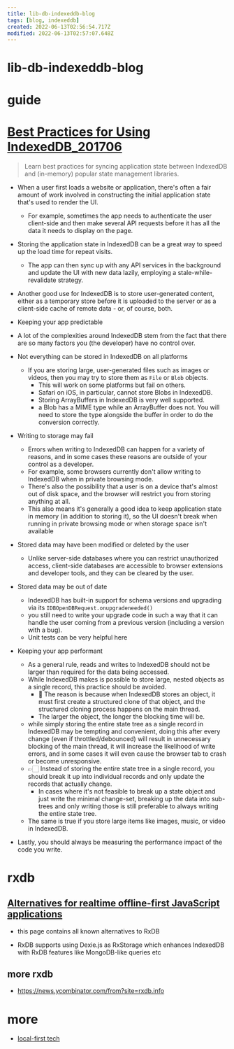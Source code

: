 ```yaml
---
title: lib-db-indexeddb-blog
tags: [blog, indexeddb]
created: 2022-06-13T02:56:54.717Z
modified: 2022-06-13T02:57:07.648Z
---
```


# lib-db-indexeddb-blog

# guide

# [Best Practices for Using IndexedDB_201706](https://web.dev/indexeddb-best-practices/)

> Learn best practices for syncing application state between IndexedDB and (in-memory) popular state management libraries.

- When a user first loads a website or application, there's often a fair amount of work involved in constructing the initial application state that's used to render the UI.
  - For example, sometimes the app needs to authenticate the user client-side and then make several API requests before it has all the data it needs to display on the page.
- Storing the application state in IndexedDB can be a great way to speed up the load time for repeat visits. 
  - The app can then sync up with any API services in the background and update the UI with new data lazily, employing a stale-while- revalidate strategy.
- Another good use for IndexedDB is to store user-generated content, either as a temporary store before it is uploaded to the server or as a client-side cache of remote data - or, of course, both.

- Keeping your app predictable
- A lot of the complexities around IndexedDB stem from the fact that there are so many factors you (the developer) have no control over.
- Not everything can be stored in IndexedDB on all platforms
  - If you are storing large, user-generated files such as images or videos, then you may try to store them as `File` or `Blob` objects. 
    - This will work on some platforms but fail on others. 
    - Safari on iOS, in particular, cannot store Blobs in IndexedDB.
    - Storing ArrayBuffers in IndexedDB is very well supported.
    - a Blob has a MIME type while an ArrayBuffer does not. You will need to store the type alongside the buffer in order to do the conversion correctly.
- Writing to storage may fail 
  - Errors when writing to IndexedDB can happen for a variety of reasons, and in some cases these reasons are outside of your control as a developer.
  - For example, some browsers currently don't allow writing to IndexedDB when in private browsing mode.
  - There's also the possibility that a user is on a device that's almost out of disk space, and the browser will restrict you from storing anything at all.
  - This also means it's generally a good idea to keep application state in memory (in addition to storing it), so the UI doesn't break when running in private browsing mode or when storage space isn't available 
- Stored data may have been modified or deleted by the user
  - Unlike server-side databases where you can restrict unauthorized access, client-side databases are accessible to browser extensions and developer tools, and they can be cleared by the user.
- Stored data may be out of date 
  - IndexedDB has built-in support for schema versions and upgrading via its `IDBOpenDBRequest.onupgradeneeded()`
  - you still need to write your upgrade code in such a way that it can handle the user coming from a previous version (including a version with a bug).
  - Unit tests can be very helpful here

- Keeping your app performant
  - As a general rule, reads and writes to IndexedDB should not be larger than required for the data being accessed.
  - While IndexedDB makes is possible to store large, nested objects as a single record, this practice should be avoided. 
    - 👀 The reason is because when IndexedDB stores an object, it must first create a structured clone of that object, and the structured cloning process happens on the main thread. 
    - The larger the object, the longer the blocking time will be.
  - while simply storing the entire state tree as a single record in IndexedDB may be tempting and convenient, doing this after every change (even if throttled/debounced) will result in unnecessary blocking of the main thread, it will increase the likelihood of write errors, and in some cases it will even cause the browser tab to crash or become unresponsive.
  - 👉🏻 Instead of storing the entire state tree in a single record, you should break it up into individual records and only update the records that actually change.
    - In cases where it's not feasible to break up a state object and just write the minimal change-set, breaking up the data into sub-trees and only writing those is still preferable to always writing the entire state tree. 
  - The same is true if you store large items like images, music, or video in IndexedDB.
- Lastly, you should always be measuring the performance impact of the code you write.
# rxdb

## [Alternatives for realtime offline-first JavaScript applications](https://rxdb.info/alternatives.html)

- this page contains all known alternatives to RxDB

- RxDB supports using Dexie.js as RxStorage which enhances IndexedDB with RxDB features like MongoDB-like queries etc

## more rxdb

- https://news.ycombinator.com/from?site=rxdb.info
# more
- [local-first tech](https://jaredforsyth.com/posts/)
